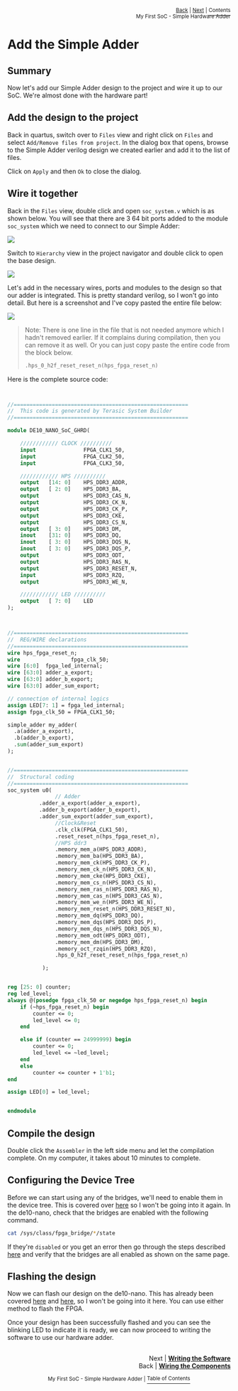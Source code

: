 <p align="right"><sup><a href="Simple-Hardware-Adder_-Wiring-the-components.md">Back</a> | <a href="Simple-Hardware-Adder_-Writing-the-Software.md">Next</a> | </sup><a href="../README.md#my-first-soc---simple-hardware-adder"><sup>Contents</sup></a>
<br/>
<sup>My First SoC - Simple Hardware Adder</sup></p>

# Add the Simple Adder

## Summary

Now let's add our Simple Adder design to the project and wire it up to our SoC. We're almost done with the hardware part!

## Add the design to the project

Back in quartus, switch over to `Files` view and right click on `Files` and select `Add/Remove files from project`. In the dialog box that opens, browse to the Simple Adder verilog design we created earlier and add it to the list of files.

Click on `Apply` and then `Ok` to close the dialog.

## Wire it together

Back in the `Files` view, double click and open `soc_system.v` which is as shown below. You will see that there are 3 64 bit ports added to the module `soc_system` which we need to connect to our Simple Adder:

![](images/wiring_adder_1.png)

Switch to `Hierarchy` view in the project navigator and double click to open the base design.

![](images/wiring_adder_2.png)

Let's add in the necessary wires, ports and modules to the design so that our adder is integrated. This is pretty standard verilog, so I won't go into detail. But here is a screenshot and I've copy pasted the entire file below:

![](images/wiring_adder_3.png)

> Note: There is one line in the file that is not needed anymore which I hadn't removed earlier. If it complains during compilation, then you can remove it as well. Or you can just copy paste the entire code from the block below.
>
> ```verilog
> .hps_0_h2f_reset_reset_n(hps_fpga_reset_n)
> ```

Here is the complete source code:

```systemverilog


//=======================================================
//  This code is generated by Terasic System Builder
//=======================================================

module DE10_NANO_SoC_GHRD(

    //////////// CLOCK //////////
    input               FPGA_CLK1_50,
    input               FPGA_CLK2_50,
    input               FPGA_CLK3_50,

    //////////// HPS //////////
    output   [14: 0]    HPS_DDR3_ADDR,
    output   [ 2: 0]    HPS_DDR3_BA,
    output              HPS_DDR3_CAS_N,
    output              HPS_DDR3_CK_N,
    output              HPS_DDR3_CK_P,
    output              HPS_DDR3_CKE,
    output              HPS_DDR3_CS_N,
    output   [ 3: 0]    HPS_DDR3_DM,
    inout    [31: 0]    HPS_DDR3_DQ,
    inout    [ 3: 0]    HPS_DDR3_DQS_N,
    inout    [ 3: 0]    HPS_DDR3_DQS_P,
    output              HPS_DDR3_ODT,
    output              HPS_DDR3_RAS_N,
    output              HPS_DDR3_RESET_N,
    input               HPS_DDR3_RZQ,
    output              HPS_DDR3_WE_N,

    //////////// LED //////////
    output   [ 7: 0]    LED
);



//=======================================================
//  REG/WIRE declarations
//=======================================================
wire hps_fpga_reset_n;
wire                fpga_clk_50;
wire [6:0]	fpga_led_internal;
wire [63:0] adder_a_export;
wire [63:0] adder_b_export;
wire [63:0] adder_sum_export;

// connection of internal logics
assign LED[7: 1] = fpga_led_internal;
assign fpga_clk_50 = FPGA_CLK1_50;

simple_adder my_adder(
  .a(adder_a_export),
  .b(adder_b_export),
  .sum(adder_sum_export)
);


//=======================================================
//  Structural coding
//=======================================================
soc_system u0(
               // Adder
		  .adder_a_export(adder_a_export),
		  .adder_b_export(adder_b_export),
		  .adder_sum_export(adder_sum_export),
               //Clock&Reset
               .clk_clk(FPGA_CLK1_50),                                      //                            clk.clk
               .reset_reset_n(hps_fpga_reset_n),                            //                          reset.reset_n
               //HPS ddr3
               .memory_mem_a(HPS_DDR3_ADDR),                                //                         memory.mem_a
               .memory_mem_ba(HPS_DDR3_BA),                                 //                               .mem_ba
               .memory_mem_ck(HPS_DDR3_CK_P),                               //                               .mem_ck
               .memory_mem_ck_n(HPS_DDR3_CK_N),                             //                               .mem_ck_n
               .memory_mem_cke(HPS_DDR3_CKE),                               //                               .mem_cke
               .memory_mem_cs_n(HPS_DDR3_CS_N),                             //                               .mem_cs_n
               .memory_mem_ras_n(HPS_DDR3_RAS_N),                           //                               .mem_ras_n
               .memory_mem_cas_n(HPS_DDR3_CAS_N),                           //                               .mem_cas_n
               .memory_mem_we_n(HPS_DDR3_WE_N),                             //                               .mem_we_n
               .memory_mem_reset_n(HPS_DDR3_RESET_N),                       //                               .mem_reset_n
               .memory_mem_dq(HPS_DDR3_DQ),                                 //                               .mem_dq
               .memory_mem_dqs(HPS_DDR3_DQS_P),                             //                               .mem_dqs
               .memory_mem_dqs_n(HPS_DDR3_DQS_N),                           //                               .mem_dqs_n
               .memory_mem_odt(HPS_DDR3_ODT),                               //                               .mem_odt
               .memory_mem_dm(HPS_DDR3_DM),                                 //                               .mem_dm
               .memory_oct_rzqin(HPS_DDR3_RZQ),                             //                               .oct_rzqin
               .hps_0_h2f_reset_reset_n(hps_fpga_reset_n)                   //                               .hps_0_h2f_reset.reset_n

           );


reg [25: 0] counter;
reg led_level;
always @(posedge fpga_clk_50 or negedge hps_fpga_reset_n) begin
    if (~hps_fpga_reset_n) begin
        counter <= 0;
        led_level <= 0;
    end

    else if (counter == 24999999) begin
        counter <= 0;
        led_level <= ~led_level;
    end
    else
        counter <= counter + 1'b1;
end

assign LED[0] = led_level;


endmodule


```

## Compile the design

Double click the `Assembler` in the left side menu and let the compilation complete. On my computer, it takes about 10 minutes to complete.

## Configuring the Device Tree

Before we can start using any of the bridges, we'll need to enable them in the device tree. This is covered over [here](./Configuring-the-Device-Tree.md) so I won't be going into it again. In the de10-nano, check that the bridges are enabled with the following command.

```bash
cat /sys/class/fpga_bridge/*/state
```

If they're `disabled` or you get an error then go through the steps described [here](./Configuring-the-Device-Tree.md) and verify that the bridges are all enabled as shown on the same page.

## Flashing the design

Now we can flash our design on the de10-nano. This has already been covered [here](./Flash-FPGA-from-HPS-running-Linux.md) and [here](./Flash-FPGA-On-Boot-Up.md), so I won't be going into it here. You can use either method to flash the FPGA.

Once your design has been successfully flashed and you can see the blinking LED to indicate it is ready, we can now proceed to writing the software to use our hardware adder.

##

<p align="right">Next | <b><a href="Simple-Hardware-Adder_-Setting-up-the-Adder.md">Writing the Software</a></b>
<br/>
Back | <b><a href="Simple-Hardware-Adder_-Wiring-the-components.md">Wiring the Components</a></p>
</b><p align="center"><sup>My First SoC - Simple Hardware Adder | </sup><a href="../README.md#my-first-soc---simple-hardware-adder"><sup>Table of Contents</sup></a></p>
